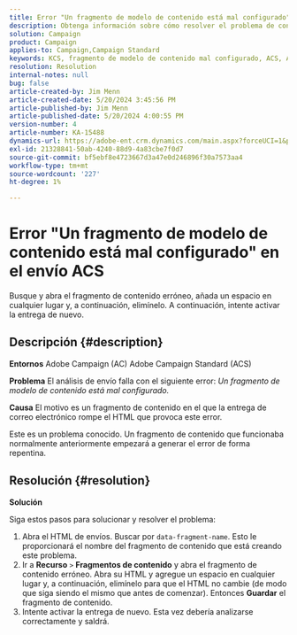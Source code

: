 ```yaml
---
title: Error "Un fragmento de modelo de contenido está mal configurado" en el envío ACS
description: Obtenga información sobre cómo resolver el problema de configuración incorrecta de un fragmento de modelo de contenido.
solution: Campaign
product: Campaign
applies-to: Campaign,Campaign Standard
keywords: KCS, fragmento de modelo de contenido mal configurado, ACS, Adobe Campaign Standard, Adobe Campaign, AC, HTML, entrega, nombre-fragmento-datos, error,
resolution: Resolution
internal-notes: null
bug: false
article-created-by: Jim Menn
article-created-date: 5/20/2024 3:45:56 PM
article-published-by: Jim Menn
article-published-date: 5/20/2024 4:00:55 PM
version-number: 4
article-number: KA-15488
dynamics-url: https://adobe-ent.crm.dynamics.com/main.aspx?forceUCI=1&pagetype=entityrecord&etn=knowledgearticle&id=7c4e1c07-c016-ef11-9f8a-6045bd006268
exl-id: 21328841-50ab-4240-88d9-4a83cbe7f0d7
source-git-commit: bf5ebf8e4723667d3a47e0d246896f30a7573aa4
workflow-type: tm+mt
source-wordcount: '227'
ht-degree: 1%

---
```


# Error &quot;Un fragmento de modelo de contenido está mal configurado&quot; en el envío ACS


Busque y abra el fragmento de contenido erróneo, añada un espacio en cualquier lugar y, a continuación, elimínelo. A continuación, intente activar la entrega de nuevo.

## Descripción {#description}


<b>Entornos</b>
Adobe Campaign (AC) Adobe Campaign Standard (ACS)

<b>Problema</b>
El análisis de envío falla con el siguiente error: *Un fragmento de modelo de contenido está mal configurado.*

<b>Causa</b>
El motivo es un fragmento de contenido en el que la entrega de correo electrónico rompe el HTML que provoca este error.

Este es un problema conocido. Un fragmento de contenido que funcionaba normalmente anteriormente empezará a generar el error de forma repentina.


## Resolución {#resolution}


<b>Solución</b>

Siga estos pasos para solucionar y resolver el problema:

1. Abra el HTML de envíos. Buscar por `data-fragment-name`. Esto le proporcionará el nombre del fragmento de contenido que está creando este problema.
2. Ir a <b>Recurso</b> `>`  <b>Fragmentos de contenido</b> y abra el fragmento de contenido erróneo. Abra su HTML y agregue un espacio en cualquier lugar y, a continuación, elimínelo para que el HTML no cambie (de modo que siga siendo el mismo que antes de comenzar). Entonces <b>Guardar</b> el fragmento de contenido.
3. Intente activar la entrega de nuevo. Esta vez debería analizarse correctamente y saldrá.
